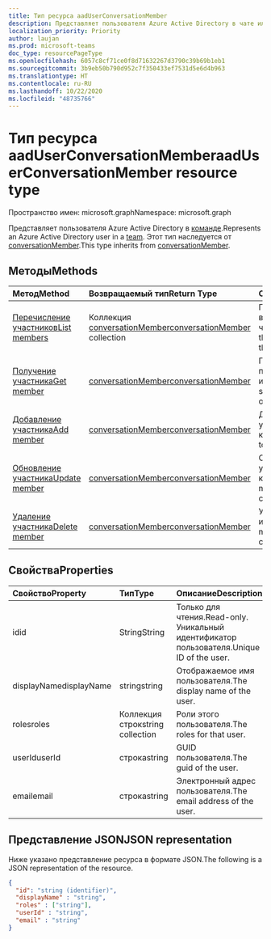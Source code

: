 ```yaml
---
title: Тип ресурса aadUserConversationMember
description: Представляет пользователя Azure Active Directory в чате или канале.
localization_priority: Priority
author: laujan
ms.prod: microsoft-teams
doc_type: resourcePageType
ms.openlocfilehash: 6057c8cf71ce0f8d71632267d3790c39b69b1eb1
ms.sourcegitcommit: 3b9eb50b790d952c7f350433ef7531d5e6d4b963
ms.translationtype: HT
ms.contentlocale: ru-RU
ms.lasthandoff: 10/22/2020
ms.locfileid: "48735766"
---
```

# <a name="aaduserconversationmember-resource-type"></a><span data-ttu-id="9fba2-103">Тип ресурса aadUserConversationMember</span><span class="sxs-lookup"><span data-stu-id="9fba2-103">aadUserConversationMember resource type</span></span>

<span data-ttu-id="9fba2-104">Пространство имен: microsoft.graph</span><span class="sxs-lookup"><span data-stu-id="9fba2-104">Namespace: microsoft.graph</span></span>

<span data-ttu-id="9fba2-105">Представляет пользователя Azure Active Directory в [команде](team.md).</span><span class="sxs-lookup"><span data-stu-id="9fba2-105">Represents an Azure Active Directory user in a [team](team.md).</span></span>
<span data-ttu-id="9fba2-106">Этот тип наследуется от [conversationMember](conversationmember.md).</span><span class="sxs-lookup"><span data-stu-id="9fba2-106">This type inherits from [conversationMember](conversationmember.md).</span></span>

## <a name="methods"></a><span data-ttu-id="9fba2-107">Методы</span><span class="sxs-lookup"><span data-stu-id="9fba2-107">Methods</span></span>

| <span data-ttu-id="9fba2-108">Метод</span><span class="sxs-lookup"><span data-stu-id="9fba2-108">Method</span></span>       | <span data-ttu-id="9fba2-109">Возвращаемый тип</span><span class="sxs-lookup"><span data-stu-id="9fba2-109">Return Type</span></span>  |<span data-ttu-id="9fba2-110">Описание</span><span class="sxs-lookup"><span data-stu-id="9fba2-110">Description</span></span>|
|:---------------|:--------|:----------|
|[<span data-ttu-id="9fba2-111">Перечисление участников</span><span class="sxs-lookup"><span data-stu-id="9fba2-111">List members</span></span>](../api/conversationmember-list.md) | <span data-ttu-id="9fba2-112">Коллекция [conversationMember](conversationmember.md)</span><span class="sxs-lookup"><span data-stu-id="9fba2-112">[conversationMember](conversationmember.md) collection</span></span> | <span data-ttu-id="9fba2-113">Получение списка всех пользователей в чате или канале.</span><span class="sxs-lookup"><span data-stu-id="9fba2-113">Get the list of all users in the chat or channel.</span></span>|
|[<span data-ttu-id="9fba2-114">Получение участника</span><span class="sxs-lookup"><span data-stu-id="9fba2-114">Get member</span></span>](../api/conversationmember-get.md) | [<span data-ttu-id="9fba2-115">conversationMember</span><span class="sxs-lookup"><span data-stu-id="9fba2-115">conversationMember</span></span>](conversationmember.md) | <span data-ttu-id="9fba2-116">Получение одного пользователя в чате или канале.</span><span class="sxs-lookup"><span data-stu-id="9fba2-116">Get a single user in the chat or channel.</span></span>|
|[<span data-ttu-id="9fba2-117">Добавление участника</span><span class="sxs-lookup"><span data-stu-id="9fba2-117">Add member</span></span>](../api/conversationmember-add.md) | [<span data-ttu-id="9fba2-118">conversationMember</span><span class="sxs-lookup"><span data-stu-id="9fba2-118">conversationMember</span></span>](conversationmember.md)| <span data-ttu-id="9fba2-119">Добавление участника в канал.</span><span class="sxs-lookup"><span data-stu-id="9fba2-119">Add a member to a channel.</span></span>|
|[<span data-ttu-id="9fba2-120">Обновление участника</span><span class="sxs-lookup"><span data-stu-id="9fba2-120">Update member</span></span>](../api/conversationmember-update.md) | [<span data-ttu-id="9fba2-121">conversationMember</span><span class="sxs-lookup"><span data-stu-id="9fba2-121">conversationMember</span></span>](conversationmember.md)| <span data-ttu-id="9fba2-122">Обновление участника в канале.</span><span class="sxs-lookup"><span data-stu-id="9fba2-122">Update a member in the channel.</span></span>|
|[<span data-ttu-id="9fba2-123">Удаление участника</span><span class="sxs-lookup"><span data-stu-id="9fba2-123">Delete member</span></span>](../api/conversationmember-delete.md) | [<span data-ttu-id="9fba2-124">conversationMember</span><span class="sxs-lookup"><span data-stu-id="9fba2-124">conversationMember</span></span>](conversationmember.md)| <span data-ttu-id="9fba2-125">Удаление участника из канала.</span><span class="sxs-lookup"><span data-stu-id="9fba2-125">Delete a member from the channel.</span></span>|

## <a name="properties"></a><span data-ttu-id="9fba2-126">Свойства</span><span class="sxs-lookup"><span data-stu-id="9fba2-126">Properties</span></span>

| <span data-ttu-id="9fba2-127">Свойство</span><span class="sxs-lookup"><span data-stu-id="9fba2-127">Property</span></span>   | <span data-ttu-id="9fba2-128">Тип</span><span class="sxs-lookup"><span data-stu-id="9fba2-128">Type</span></span> |<span data-ttu-id="9fba2-129">Описание</span><span class="sxs-lookup"><span data-stu-id="9fba2-129">Description</span></span>|
|:---------------|:--------|:----------|
|<span data-ttu-id="9fba2-130">id</span><span class="sxs-lookup"><span data-stu-id="9fba2-130">id</span></span>|<span data-ttu-id="9fba2-131">String</span><span class="sxs-lookup"><span data-stu-id="9fba2-131">String</span></span>| <span data-ttu-id="9fba2-132">Только для чтения.</span><span class="sxs-lookup"><span data-stu-id="9fba2-132">Read-only.</span></span> <span data-ttu-id="9fba2-133">Уникальный идентификатор пользователя.</span><span class="sxs-lookup"><span data-stu-id="9fba2-133">Unique ID of the user.</span></span>|
|<span data-ttu-id="9fba2-134">displayName</span><span class="sxs-lookup"><span data-stu-id="9fba2-134">displayName</span></span>| <span data-ttu-id="9fba2-135">string</span><span class="sxs-lookup"><span data-stu-id="9fba2-135">string</span></span> | <span data-ttu-id="9fba2-136">Отображаемое имя пользователя.</span><span class="sxs-lookup"><span data-stu-id="9fba2-136">The display name of the user.</span></span> |
|<span data-ttu-id="9fba2-137">roles</span><span class="sxs-lookup"><span data-stu-id="9fba2-137">roles</span></span>| <span data-ttu-id="9fba2-138">Коллекция строк</span><span class="sxs-lookup"><span data-stu-id="9fba2-138">string collection</span></span> | <span data-ttu-id="9fba2-139">Роли этого пользователя.</span><span class="sxs-lookup"><span data-stu-id="9fba2-139">The roles for that user.</span></span> |
|<span data-ttu-id="9fba2-140">userId</span><span class="sxs-lookup"><span data-stu-id="9fba2-140">userId</span></span>| <span data-ttu-id="9fba2-141">строка</span><span class="sxs-lookup"><span data-stu-id="9fba2-141">string</span></span> | <span data-ttu-id="9fba2-142">GUID пользователя.</span><span class="sxs-lookup"><span data-stu-id="9fba2-142">The guid of the user.</span></span> |
|<span data-ttu-id="9fba2-143">email</span><span class="sxs-lookup"><span data-stu-id="9fba2-143">email</span></span>| <span data-ttu-id="9fba2-144">строка</span><span class="sxs-lookup"><span data-stu-id="9fba2-144">string</span></span>  | <span data-ttu-id="9fba2-145">Электронный адрес пользователя.</span><span class="sxs-lookup"><span data-stu-id="9fba2-145">The email address of the user.</span></span> |

## <a name="json-representation"></a><span data-ttu-id="9fba2-146">Представление JSON</span><span class="sxs-lookup"><span data-stu-id="9fba2-146">JSON representation</span></span>

<span data-ttu-id="9fba2-147">Ниже указано представление ресурса в формате JSON.</span><span class="sxs-lookup"><span data-stu-id="9fba2-147">The following is a JSON representation of the resource.</span></span>

<!-- {
  "blockType": "resource",
  "baseType": "microsoft.graph.entity",
  "@odata.type": "microsoft.graph.aadUserConversationMember"
}-->

```json
{
  "id": "string (identifier)",
  "displayName" : "string",
  "roles" : ["string"],
  "userId" : "string",
  "email" : "string"
}

```

<!-- uuid: 8fcb5dbc-d5aa-4681-8e31-b001d5168d79
2015-10-25 14:57:30 UTC -->
<!--
{
  "type": "#page.annotation",
  "description": "aadUserConversationMember",
  "keywords": "",
  "section": "documentation",
  "tocPath": "",
  "suppressions": []
}
-->

